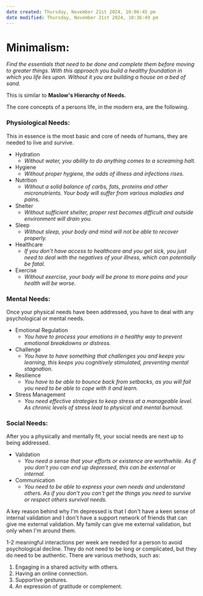 ```yaml
---
date created: Thursday, November 21st 2024, 10:06:45 pm
date modified: Thursday, November 21st 2024, 10:36:49 pm
---
```


# Minimalism:

*Find the essentials that need to be done and complete them before moving to greater things. With this approach you build a healthy foundation in which you life lies upon. Without it you are building a house on a bed of sand.*

This is similar to **Maslow's Hierarchy of Needs.**

The core concepts of a persons life, in the modern era, are the following.
### Physiological Needs:

This in essence is the most basic and core of needs of humans, they are needed to live and survive.

- Hydration
	- *Without water, you ability to do anything comes to a screaming halt.*
- Hygiene
	- *Without proper hygiene, the odds of illness and infections rises.*
- Nutrition
	- *Without a solid balance of carbs, fats, proteins and other micronutrients. Your body will suffer from various maladies and pains.*
- Shelter
	- *Without sufficient shelter, proper rest becomes difficult and outside environment will drain you.*
- Sleep
	- *Without sleep, your body and mind will not be able to recover properly.*
- Healthcare
	- *If you don't have access to healthcare and you get sick, you just need to deal with the negatives of your illness, which can potentially be fatal.*
- Exercise
	- *Without exercise, your body will be prone to more pains and your health will be worse.*

### Mental Needs:

Once your physical needs have been addressed, you have to deal with any psychological or mental needs.

- Emotional Regulation
	- *You have to process your emotions in a healthy way to prevent emotional breakdowns or distress.*
- Challenge
	- *You have to have something that challenges you and keeps you learning, this keeps you cognitively stimulated, preventing mental stagnation.*
- Resilience
	- *You have to be able to bounce back from setbacks, as you will fail you need to be able to cope with it and learn.*
- Stress Management
	- *You need effective strategies to keep stress at a manageable level. As chronic levels of stress lead to physical and mental burnout.*
### Social Needs:

After you a physically and mentally fit, your social needs are next up to being addressed.

- Validation
	- *You need a sense that your efforts or existence are worthwhile. As if you don't you can end up depressed, this can be external or internal.*
- Communication
	- *You need to be able to express your own needs and understand others. As if you don't you can't get the things you need to survive or respect others survival needs.*

A key reason behind why I'm depressed is that I don't have a keen sense of internal validation and I don't have a support network of friends that can give me external validation. My family can give me external validation, but only when I'm around them.

1-2 meaningful interactions per week are needed for a person to avoid psychological decline. They do not need to be long or complicated, but they do need to be authentic. There are various methods, such as:

1. Engaging in a shared activity with others.
2. Having an online connection.
3. Supportive gestures.
4. An expression of gratitude or complement.


